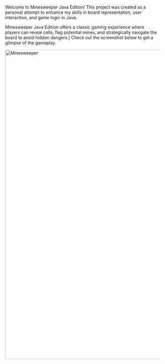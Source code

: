 Welcome to Minesweeper Java Edition! This project was created as a personal attempt to enhance my skills in board representation, user interaction, and game logic in Java. 

Minesweeper Java Edition offers a classic gaming experience where players can reveal cells, flag potential mines, and strategically navigate the board to avoid hidden dangers.|
Check out the screenshot below to get a glimpse of the gameplay.

<img width="1005" alt="Minesweeper" src="https://github.com/rashres/Minesweeper/assets/161265688/11e2d737-41a9-4eaa-afd3-0f3fd4271a3a">
